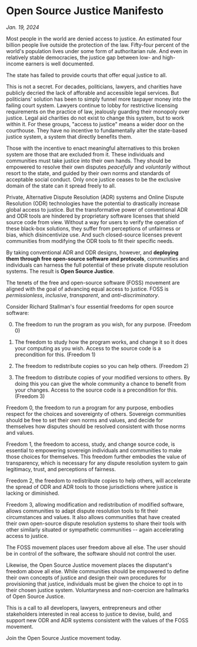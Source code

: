 # Open Source Justice Manifesto

*Jan. 19, 2024*

Most people in the world are denied access to justice.  An estimated four billion people live outside the protection of the law.  Fifty-four percent of the world's population lives under some form of authoritarian rule.  And even in relatively stable democracies, the justice gap between low- and high-income earners is well documented.  

The state has failed to provide courts that offer equal justice to all.

This is not a secret.  For decades, politicians, lawyers, and charities have publicly decried the lack of afforable and accessible legal services.  But politicians' solution has been to simply funnel more taxpayer money into the failing court system.  Lawyers continue to lobby for restrictive licensing requirements on the practice of law, jealously guarding their monopoly over justice.  Legal aid charities do not exist to change this system, but to work within it.  For these groups, "access to justice" means a wider door on the courthouse.  They have no incentive to fundamentally alter the state-based justice system, a system that directly benefits them.    

Those with the incentive to enact meaningful alternatives to this broken system are those that are excluded from it.  These individuals and communities must take justice into their own hands. They should be empowered to resolve their own disputes *peacefully* and *voluntarily* without resort to the state, and guided by their own norms and standards of acceptable social conduct.  Only once justice ceases to be the exclusive domain of the state can it spread freely to all. 

Private, Alternative Dispute Resolution (ADR) systems and Online Dispute Resolution (ODR) technologies have the potential to drastically increase global access to justice.  But the transformative power of conventional ADR and ODR tools are hindered by proprietary software licenses that shield source code from view.  Without a way for users to verify the operation of these black-box solutions, they suffer from perceptions of unfairness or bias, which disincentivize use.  And such closed-source licenses prevent communities from modifying the ODR tools to fit their specific needs.

By taking conventional ADR and ODR designs, however, and **deploying them through free open-source software and protocols**, communities and individuals can harness the full potential of these private dispute resolution systems. The result is **Open Source Justice**.

The tenets of the free and open-source software (FOSS) movement are aligned with the goal of advancing equal access to justice.  FOSS is *permissionless*, *inclusive*, *transparent*, and *anti-discriminatory*. 

Consider Richard Stallman's four essential freedoms for open source software:

0. The freedom to run the program as you wish, for any purpose. (Freedom 0)

1. The freedom to study how the program works, and change it so it does your computing as you wish.  Access to the source code is a precondition for this. (Freedom 1)

2. The freedom to redistribute copies so you can help others. (Freedom 2)

3. The freedom to distribute copies of your modified versions to others.  By doing this you can give the whole community a chance to benefit from your changes.  Access to the source code is a precondition for this. (Freedom 3)

Freedom 0, the freedom to run a program for any purpose, embodies respect for the choices and sovereignty of others.  Sovereign communities should be free to set their own norms and values, and decide for themselves how disputes should be resolved consistent with those norms and values.

Freedom 1, the freedom to access, study, and change source code, is essential to empowering sovereign individuals and communities to make those choices for themselves.  This freedom further embodies the value of transparency, which is necessary for any dispute resolution system to gain legitimacy, trust, and perceptions of fairness.

Freedom 2, the freedom to redistribute copies to help others, will accelerate the spread of ODR and ADR tools to those jurisdictions where justice is lacking or diminished.

Freedom 3, allowing modification and redistribution of modified software, allows communities to adapt dispute resolution tools to fit their circumstances and values.  It also allows communities that have created their own open-source dispute resolution systems to share their tools with other similarly situated or sympathetic communities -- again accelerating access to justice.  

The FOSS movement places user freedom above all else.  The user should be in control of the software, the software should not control the user.  

Likewise, the Open Source Justice movement places the disputant's freedom above all else. While communities should be empowered to define their own concepts of justice and design their own procedures for provisioning that justice, individuals must be given the choice to opt in to their chosen justice system.  Voluntaryness and non-coercion are hallmarks of Open Source Justice.  

This is a call to all developers, lawyers, entrepreneurs and other stakeholders interested in real access to justice to devise, build, and support new ODR and ADR systems consistent with the values of the FOSS movement.  

Join the Open Source Justice movement today. 
